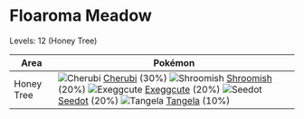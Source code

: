 # Floaroma Meadow
Levels: 12 (Honey Tree)

Area       | Pokémon
---        | ---
Honey Tree | ![][420]  [Cherubi] (30%) ![][285]  [Shroomish] (20%) ![][102]  [Exeggcute] (20%)  ![][273]  [Seedot] (20%) ![][114]  [Tangela] (10%)


[102]: https://raw.githubusercontent.com/PokeAPI/sprites/master/sprites/pokemon/102.png "Exeggcute"
[114]: https://raw.githubusercontent.com/PokeAPI/sprites/master/sprites/pokemon/114.png "Tangela"
[273]: https://raw.githubusercontent.com/PokeAPI/sprites/master/sprites/pokemon/273.png "Seedot"
[285]: https://raw.githubusercontent.com/PokeAPI/sprites/master/sprites/pokemon/285.png "Shroomish"
[420]: https://raw.githubusercontent.com/PokeAPI/sprites/master/sprites/pokemon/420.png "Cherubi"
[Exeggcute]: pokemon_changes/102/
[Tangela]: pokemon_changes/114/
[Seedot]: pokemon_changes/273/
[Shroomish]: pokemon_changes/285/
[Cherubi]: pokemon_changes/420/
